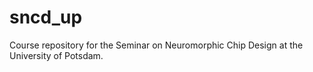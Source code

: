 # sncd_up
Course repository for the Seminar on Neuromorphic Chip Design at the University of Potsdam.
